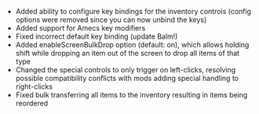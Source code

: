 - Added ability to configure key bindings for the inventory controls (config options were removed since you can now unbind the keys)
- Added support for Amecs key modifiers
- Fixed incorrect default key binding (update Balm!)
- Added enableScreenBulkDrop option (default: on), which allows holding shift while dropping an item out of the screen to drop all items of that type
- Changed the special controls to only trigger on left-clicks, resolving possible compatibility conflicts with mods adding special handling to right-clicks
- Fixed bulk transferring all items to the inventory resulting in items being reordered